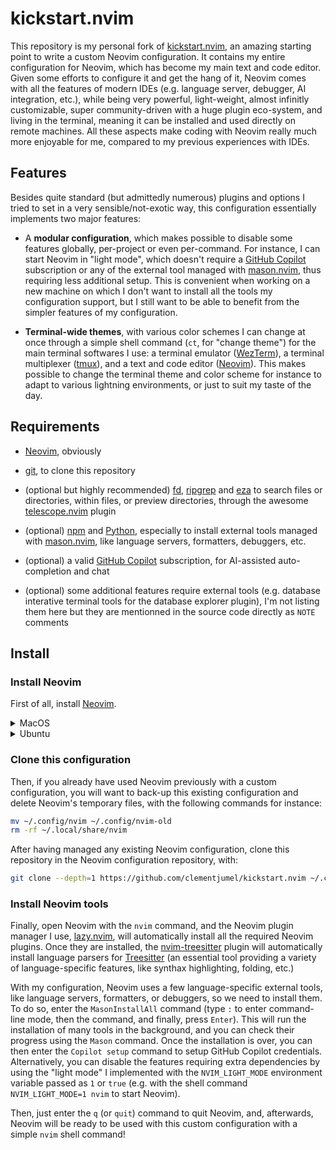 # kickstart.nvim

This repository is my personal fork of [kickstart.nvim](https://github.com/nvim-lua/kickstart.nvim),
an amazing starting point to write a custom Neovim configuration. It contains my entire
configuration for Neovim, which has become my main text and code editor. Given some efforts to
configure it and get the hang of it, Neovim comes with all the features of modern IDEs (e.g.
language server, debugger, AI integration, etc.), while being very powerful, light-weight, almost
infinitly customizable, super community-driven with a huge plugin eco-system, and living in the
terminal, meaning it can be installed and used directly on remote machines. All these aspects make
coding with Neovim really much more enjoyable for me, compared to my previous experiences with IDEs.

## Features

Besides quite standard (but admittedly numerous) plugins and options I tried to set in a very
sensible/not-exotic way, this configuration essentially implements two major features:

- A **modular configuration**, which makes possible to disable some features globally, per-project
  or even per-command. For instance, I can start Neovim in "light mode", which doesn't require a
  [GitHub Copilot](https://github.com/features/copilot) subscription or any of the external tool
  managed with [mason.nvim](https://github.com/williamboman/mason.nvim), thus requiring less
  additional setup. This is convenient when working on a new machine on which I don't want to
  install all the tools my configuration support, but I still want to be able to benefit from the
  simpler features of my configuration.

- **Terminal-wide themes**, with various color schemes I can change at once through a simple shell
  command (`ct`, for "change theme") for the main terminal softwares I use: a terminal emulator
  ([WezTerm](https://wezfurlong.org/wezterm/index.html)), a terminal multiplexer
  ([tmux](https://github.com/tmux/tmux)), and a text and code editor ([Neovim](https://neovim.io/)).
  This makes possible to change the terminal theme and color scheme for instance to adapt to various
  lightning environments, or just to suit my taste of the day.

## Requirements

- [Neovim](https://neovim.io/), obviously

- [git](https://www.git-scm.com/), to clone this repository

- (optional but highly recommended) [fd](https://github.com/sharkdp/fd),
  [ripgrep](https://github.com/BurntSushi/ripgrep) and [eza](https://github.com/eza-community/eza)
  to search files or directories, within files, or preview directories, through the awesome
  [telescope.nvim](https://github.com/nvim-telescope/telescope.nvim) plugin

- (optional) [npm](https://www.npmjs.com/) and [Python](https://www.python.org/), especially to
  install external tools managed with [mason.nvim](https://github.com/williamboman/mason.nvim), like
  language servers, formatters, debuggers, etc.

- (optional) a valid [GitHub Copilot](https://github.com/features/copilot) subscription, for
  AI-assisted auto-completion and chat

- (optional) some additional features require external tools (e.g. database interative terminal
  tools for the database explorer plugin), I'm not listing them here but they are mentionned in the
  source code directly as `NOTE` comments

## Install

### Install Neovim

First of all, install [Neovim](https://neovim.io/).

<details>
<summary>MacOS</summary>

```bash
# to install the latest stable version:
brew install neovim
# or, to install the nightly version (with the latest features but less stable):
# brew install --HEAD neovim
```

</details>
<details>
<summary>Ubuntu</summary>

```bash
# to install the nightly version (with the latest features but less stable):
apt install software-properties-common
add-apt-repository ppa:neovim-ppa/unstable
apt update
apt install neovim
```

</details>

### Clone this configuration

Then, if you already have used Neovim previously with a custom configuration, you will want to
back-up this existing configuration and delete Neovim's temporary files, with the following commands
for instance:

```bash
mv ~/.config/nvim ~/.config/nvim-old
rm -rf ~/.local/share/nvim
```

After having managed any existing Neovim configuration, clone this repository in the Neovim
configuration repository, with:

```bash
git clone --depth=1 https://github.com/clementjumel/kickstart.nvim ~/.config/nvim
```

### Install Neovim tools

Finally, open Neovim with the `nvim` command, and the Neovim plugin manager I use,
[lazy.nvim](https://github.com/folke/lazy.nvim), will automatically install all the required Neovim
plugins. Once they are installed, the
[nvim-treesitter](https://github.com/nvim-treesitter/nvim-treesitter) plugin will automatically
install language parsers for [Treesitter](https://tree-sitter.github.io/tree-sitter/) (an essential
tool providing a variety of language-specific features, like synthax highlighting, folding, etc.)

With my configuration, Neovim uses a few language-specific external tools, like language servers,
formatters, or debuggers, so we need to install them. To do so, enter the `MasonInstallAll` command
(type `:` to enter command-line mode, then the command, and finally, press `Enter`). This will run
the installation of many tools in the background, and you can check their progress using the `Mason`
command. Once the installation is over, you can then enter the `Copilot setup` command to setup
GitHub Copilot credentials. Alternatively, you can disable the features requiring extra dependencies
by using the "light mode" I implemented with the `NVIM_LIGHT_MODE` environment variable passed as
`1` or `true` (e.g. with the shell command `NVIM_LIGHT_MODE=1 nvim` to start Neovim).

Then, just enter the `q` (or `quit`) command to quit Neovim, and, afterwards, Neovim will be ready
to be used with this custom configuration with a simple `nvim` shell command!
